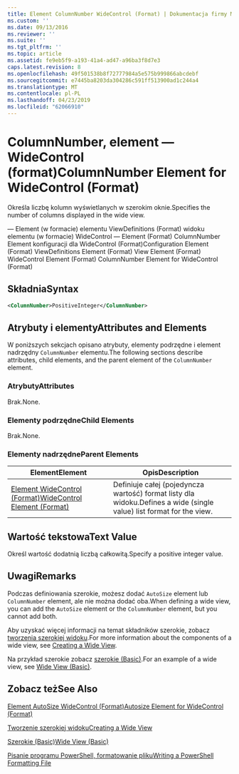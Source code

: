 ```yaml
---
title: Element ColumnNumber WideControl (Format) | Dokumentacja firmy Microsoft
ms.custom: ''
ms.date: 09/13/2016
ms.reviewer: ''
ms.suite: ''
ms.tgt_pltfrm: ''
ms.topic: article
ms.assetid: fe9eb5f9-a193-41a4-ad47-a96ba3f8d7e3
caps.latest.revision: 8
ms.openlocfilehash: 49f501538b8f72777984a5e575b999866abcdebf
ms.sourcegitcommit: e7445ba8203da304286c591ff513900ad1c244a4
ms.translationtype: MT
ms.contentlocale: pl-PL
ms.lasthandoff: 04/23/2019
ms.locfileid: "62066910"
---
```

# <a name="columnnumber-element-for-widecontrol-format"></a><span data-ttu-id="d69cc-102">ColumnNumber, element — WideControl (format)</span><span class="sxs-lookup"><span data-stu-id="d69cc-102">ColumnNumber Element for WideControl (Format)</span></span>

<span data-ttu-id="d69cc-103">Określa liczbę kolumn wyświetlanych w szerokim oknie.</span><span class="sxs-lookup"><span data-stu-id="d69cc-103">Specifies the number of columns displayed in the wide view.</span></span>

<span data-ttu-id="d69cc-104">— Element (w formacie) elementu ViewDefinitions (Format) widoku elementu (w formacie) WideControl — Element (Format) ColumnNumber Element konfiguracji dla WideControl (Format)</span><span class="sxs-lookup"><span data-stu-id="d69cc-104">Configuration Element (Format) ViewDefinitions Element (Format) View Element (Format) WideControl Element (Format) ColumnNumber Element for WideControl (Format)</span></span>

## <a name="syntax"></a><span data-ttu-id="d69cc-105">Składnia</span><span class="sxs-lookup"><span data-stu-id="d69cc-105">Syntax</span></span>

```xml
<ColumnNumber>PositiveInteger</ColumnNumber>
```

## <a name="attributes-and-elements"></a><span data-ttu-id="d69cc-106">Atrybuty i elementy</span><span class="sxs-lookup"><span data-stu-id="d69cc-106">Attributes and Elements</span></span>

<span data-ttu-id="d69cc-107">W poniższych sekcjach opisano atrybuty, elementy podrzędne i element nadrzędny `ColumnNumber` elementu.</span><span class="sxs-lookup"><span data-stu-id="d69cc-107">The following sections describe attributes, child elements, and the parent element of the `ColumnNumber` element.</span></span>

### <a name="attributes"></a><span data-ttu-id="d69cc-108">Atrybuty</span><span class="sxs-lookup"><span data-stu-id="d69cc-108">Attributes</span></span>

<span data-ttu-id="d69cc-109">Brak.</span><span class="sxs-lookup"><span data-stu-id="d69cc-109">None.</span></span>

### <a name="child-elements"></a><span data-ttu-id="d69cc-110">Elementy podrzędne</span><span class="sxs-lookup"><span data-stu-id="d69cc-110">Child Elements</span></span>

<span data-ttu-id="d69cc-111">Brak.</span><span class="sxs-lookup"><span data-stu-id="d69cc-111">None.</span></span>

### <a name="parent-elements"></a><span data-ttu-id="d69cc-112">Elementy nadrzędne</span><span class="sxs-lookup"><span data-stu-id="d69cc-112">Parent Elements</span></span>

|<span data-ttu-id="d69cc-113">Element</span><span class="sxs-lookup"><span data-stu-id="d69cc-113">Element</span></span>|<span data-ttu-id="d69cc-114">Opis</span><span class="sxs-lookup"><span data-stu-id="d69cc-114">Description</span></span>|
|-------------|-----------------|
|[<span data-ttu-id="d69cc-115">Element WideControl (Format)</span><span class="sxs-lookup"><span data-stu-id="d69cc-115">WideControl Element (Format)</span></span>](./widecontrol-element-format.md)|<span data-ttu-id="d69cc-116">Definiuje całej (pojedyncza wartość) format listy dla widoku.</span><span class="sxs-lookup"><span data-stu-id="d69cc-116">Defines a wide (single value) list format for the view.</span></span>|

## <a name="text-value"></a><span data-ttu-id="d69cc-117">Wartość tekstowa</span><span class="sxs-lookup"><span data-stu-id="d69cc-117">Text Value</span></span>

<span data-ttu-id="d69cc-118">Określ wartość dodatnią liczbą całkowitą.</span><span class="sxs-lookup"><span data-stu-id="d69cc-118">Specify a positive integer value.</span></span>

## <a name="remarks"></a><span data-ttu-id="d69cc-119">Uwagi</span><span class="sxs-lookup"><span data-stu-id="d69cc-119">Remarks</span></span>

<span data-ttu-id="d69cc-120">Podczas definiowania szerokie, możesz dodać `AutoSize` element lub `ColumnNumber` element, ale nie można dodać oba.</span><span class="sxs-lookup"><span data-stu-id="d69cc-120">When defining a wide view, you can add the `AutoSize` element or the `ColumnNumber` element, but you cannot add both.</span></span>

<span data-ttu-id="d69cc-121">Aby uzyskać więcej informacji na temat składników szerokie, zobacz [tworzenia szerokiej widoku](./creating-a-wide-view.md).</span><span class="sxs-lookup"><span data-stu-id="d69cc-121">For more information about the components of a wide view, see [Creating a Wide View](./creating-a-wide-view.md).</span></span>

<span data-ttu-id="d69cc-122">Na przykład szerokie zobacz [szerokie (Basic)](./wide-view-basic.md).</span><span class="sxs-lookup"><span data-stu-id="d69cc-122">For an example of a wide view, see [Wide View (Basic)](./wide-view-basic.md).</span></span>

## <a name="see-also"></a><span data-ttu-id="d69cc-123">Zobacz też</span><span class="sxs-lookup"><span data-stu-id="d69cc-123">See Also</span></span>

[<span data-ttu-id="d69cc-124">Element AutoSize WideControl (Format)</span><span class="sxs-lookup"><span data-stu-id="d69cc-124">Autosize Element for WideControl (Format)</span></span>](./autosize-element-for-widecontrol-format.md)

[<span data-ttu-id="d69cc-125">Tworzenie szerokiej widoku</span><span class="sxs-lookup"><span data-stu-id="d69cc-125">Creating a Wide View</span></span>](./creating-a-wide-view.md)

[<span data-ttu-id="d69cc-126">Szerokie (Basic)</span><span class="sxs-lookup"><span data-stu-id="d69cc-126">Wide View (Basic)</span></span>](./wide-view-basic.md)

[<span data-ttu-id="d69cc-127">Pisanie programu PowerShell, formatowanie pliku</span><span class="sxs-lookup"><span data-stu-id="d69cc-127">Writing a PowerShell Formatting File</span></span>](./writing-a-powershell-formatting-file.md)
